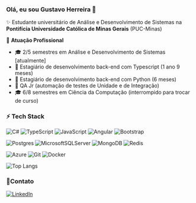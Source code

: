 ### Olá, eu sou Gustavo Herreira 👋

✨ Estudante universitário de Análise e Desenvolvimento de Sistemas na **Pontifícia Universidade Católica de Minas Gerais** (PUC-Minas) 

🏢 **Atuação Profissional**
- 🎓 2/5 semestres em Análise e Desenvolvimento de Sistemas [atualmente]
- 🚀 Estagiário de desenvolvimento back-end com Typescript (1 ano 9 meses)
- 🚀 Estagiário de desenvolvimento back-end com Python (6 meses)
- 🚀 QA Jr (automação de testes de Unidade e de Integração)
- 🎓 6/8 semestres em Ciência da Computação (interrompido para trocar de curso)

### ⚡ Tech Stack
![C#](https://img.shields.io/badge/C%23-239120?style=for-the-badge&logo=c-sharp&logoColor=white)
![TypeScript](https://img.shields.io/badge/TypeScript-007ACC?style=for-the-badge&logo=typescript&logoColor=white)
![JavaScript](https://img.shields.io/badge/JavaScript-F7DF1E?style=for-the-badge&logo=JavaScript&logoColor=white)
![Angular](https://img.shields.io/badge/Angular-DD0031?style=for-the-badge&logo=angular&logoColor=white)
![Bootstrap](https://img.shields.io/badge/-boostrap-0D1117?style=for-the-badge&logo=bootstrap&labelColor=0D1117)

![Postgres](https://img.shields.io/badge/postgres-%23316192.svg?style=for-the-badge&logo=postgresql&logoColor=white)
![MicrosoftSQLServer](https://img.shields.io/badge/Microsoft%20SQL%20Server-CC2927?style=for-the-badge&logo=microsoft%20sql%20server&logoColor=white)
![MongoDB](https://img.shields.io/badge/MongoDB-%234ea94b.svg?style=for-the-badge&logo=mongodb&logoColor=white)
![Redis](https://img.shields.io/badge/redis-%23DD0031.svg?style=for-the-badge&logo=redis&logoColor=white)

![Azure](https://img.shields.io/badge/Azure-blue?style=for-the-badge&logo=microsoft%20azure&logoColor=blue&labelColor=FFFFFF&link=https%3A%2F%2Fimages.app.goo.gl%2FK7PN1jYJd57x4q7A8)
![Git](https://img.shields.io/badge/GIT-E44C30?style=for-the-badge&logo=git&logoColor=white)
![Docker](https://img.shields.io/badge/docker-%230db7ed.svg?style=for-the-badge&logo=docker&logoColor=white)


![Top Langs](https://github-readme-stats.vercel.app/api/top-langs/?username=GustavoHerreira&layout=compact)


### 📖Contato
[![LinkedIn](https://img.shields.io/badge/LinkedIn-0077B5?style=for-the-badge&logo=linkedin&logoColor=white)](https://www.linkedin.com/in/gustavogdev/)
